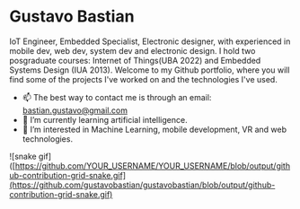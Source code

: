 # Gustavo Bastian
IoT Engineer, Embedded Specialist, Electronic designer, with experienced in mobile dev, web dev, system dev and electronic design. I hold two posgraduate courses: Internet of Things(UBA 2022) and Embedded Systems Design (IUA 2013).
Welcome to my Github portfolio, where you will find some of the projects I've worked on and the technologies I've used.
* 📫 The best way to contact me is through an email: bastian.gustavo@gmail.com
* 🌱 I’m currently learning artificial intelligence.
* 👀 I’m interested in Machine Learning, mobile development, VR and web technologies.


![snake gif]([https://github.com/YOUR_USERNAME/YOUR_USERNAME/blob/output/github-contribution-grid-snake.gif](https://github.com/gustavobastian/gustavobastian/blob/output/github-contribution-grid-snake.gif)
